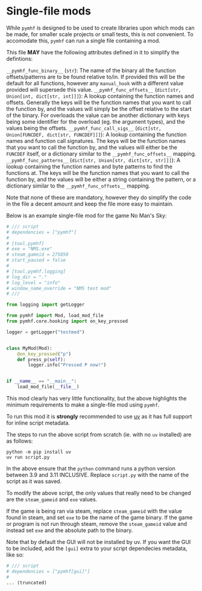 # Single-file mods

While `pymhf` is designed to be used to create libraries upon which mods can be made, for smaller scale projects or small tests, this is not convenient.
To accomodate this, `pymhf` can run a single file containing a mod.

This file **MAY** have the following attributes defined in it to simplify the defintions:

`__pymhf_func_binary__` (`str`): The name of the binary all the function offsets/patterns are to be found relative to/in. If provided this will be the default for all functions, however any `manual_hook` with a different value provided will supersede this value.
`__pymhf_func_offsets__` (`dict[str, Union[int, dict[str, int]]]`): A lookup containing the function names and offsets. Generally the keys will be the function names that you want to call the function by, and the values will simply be the offset relative to the start of the binary. For overloads the value can be another dictionary with keys being some identifier for the overload (eg. the argument types), and the values being the offsets.
`__pymhf_func_call_sigs__` (`dict[str, Union[FUNCDEF, dict[str, FUNCDEF]]]`): A lookup containing the function names and function call signatures. The keys will be the function names that you want to call the function by, and the values will either be the `FUNCDEF` itself, or a dictionary similar to the `__pymhf_func_offsets__` mapping.
`__pymhf_func_patterns__` (`dict[str, Union[str, dict[str, str]]]`): A lookup containing the function names and byte patterns to find the functions at. The keys will be the function names that you want to call the function by, and the values will be either a string containing the pattern, or a dictionary similar to the `__pymhf_func_offsets__` mapping.

Note that none of these are mandatory, however they do simplify the code in the file a decent amount and keep the file more easy to maintain.

Below is an example single-file mod for the game No Man's Sky:

```py
# /// script
# dependencies = ["pymhf"]
# 
# [tool.pymhf]
# exe = "NMS.exe"
# steam_gameid = 275850
# start_paused = false
# 
# [tool.pymhf.logging]
# log_dir = "."
# log_level = "info"
# window_name_override = "NMS test mod"
# ///

from logging import getLogger

from pymhf import Mod, load_mod_file
from pymhf.core.hooking import on_key_pressed

logger = getLogger("testmod")


class MyMod(Mod):
    @on_key_pressed("p")
    def press_p(self):
        logger.info("Pressed P now!")


if __name__ == "__main__":
    load_mod_file(__file__)
```

This mod clearly has very little functionality, but the above highlights the minimum requirements to make a single-file mod using `pymhf`.

To run this mod it is **strongly** recommended to use [uv](https://github.com/astral-sh/uv) as it has full support for inline script metadata.

The steps to run the above script from scratch (ie. with no `uv` installed) are as follows:

```
python -m pip install uv
uv run script.py
```

In the above ensure that the `python` command runs a python version between 3.9 and 3.11 INCLUSIVE.
Replace `script.py` with the name of the script as it was saved.

To modify the above script, the only values that really need to be changed are the `steam_gameid` and `exe` values.

If the game is being ran via steam, replace `steam_gameid` with the value found in steam, and set `exe` to be the name of the game binary.
If the game or program is not run through steam, remove the `steam_gameid` value and instead set `exe` and the absolute path to the binary.

Note that by default the GUI will not be installed by uv. If you want the GUI to be included, add the `[gui]` extra to your script dependecies metadata, like so:

```py
# /// script
# dependencies = ["pymhf[gui]"]
# 
... (truncated)
```
